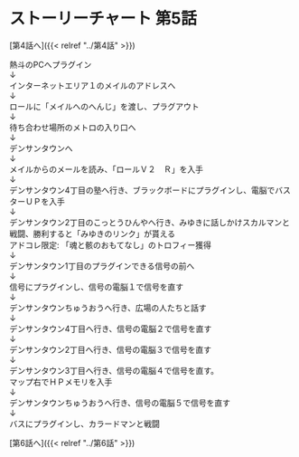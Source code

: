 # ストーリーチャート 第5話
[第4話へ]({{< relref "../第4話" >}})

熱斗のPCへプラグイン<br />
↓<br />
インターネットエリア１のメイルのアドレスへ<br />
↓<br />
ロールに「メイルへのへんじ」を渡し、プラグアウト<br />
↓<br />
待ち合わせ場所のメトロの入り口へ<br />
↓<br />
デンサンタウンへ<br />
↓<br />
メイルからのメールを読み、「ロールＶ２　Ｒ」を入手<br />
↓<br />
デンサンタウン4丁目の塾へ行き、ブラックボードにプラグインし、電脳でバスターＵＰを入手<br />
↓<br />
デンサンタウン2丁目のこっとうひんやへ行き、みゆきに話しかけスカルマンと戦闘、勝利すると「みゆきのリンク」が貰える<br />
アドコレ限定: 「魂と骸のおもてなし」のトロフィー獲得<br />
↓<br />
デンサンタウン1丁目のプラグインできる信号の前へ<br />
↓<br />
信号にプラグインし、信号の電脳１で信号を直す<br />
↓<br />
デンサンタウンちゅうおうへ行き、広場の人たちと話す<br />
↓<br />
デンサンタウン4丁目へ行き、信号の電脳２で信号を直す<br />
↓<br />
デンサンタウン2丁目へ行き、信号の電脳３で信号を直す<br />
↓<br />
デンサンタウン3丁目へ行き、信号の電脳４で信号を直す。<br />
マップ右でＨＰメモリを入手<br />
↓<br />
デンサンタウンちゅうおうへ行き、信号の電脳５で信号を直す<br />
↓<br />
バスにプラグインし、カラードマンと戦闘<br />

[第6話へ]({{< relref "../第6話" >}})